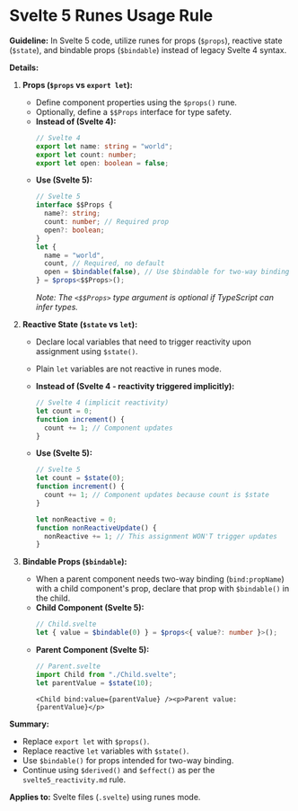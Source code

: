 # Svelte 5 Runes Usage Rule

**Guideline:** In Svelte 5 code, utilize runes for props (`$props`), reactive state (`$state`), and bindable props (`$bindable`) instead of legacy Svelte 4 syntax.

**Details:**

1.  **Props (`$props` vs `export let`):**

    - Define component properties using the `$props()` rune.
    - Optionally, define a `$$Props` interface for type safety.
    - **Instead of (Svelte 4):**
      ```typescript
      // Svelte 4
      export let name: string = "world";
      export let count: number;
      export let open: boolean = false;
      ```
    - **Use (Svelte 5):**
      ```typescript
      // Svelte 5
      interface $$Props {
        name?: string;
        count: number; // Required prop
        open?: boolean;
      }
      let {
        name = "world",
        count, // Required, no default
        open = $bindable(false), // Use $bindable for two-way binding
      } = $props<$$Props>();
      ```
      _Note: The `<$$Props>` type argument is optional if TypeScript can infer types._

2.  **Reactive State (`$state` vs `let`):**

    - Declare local variables that need to trigger reactivity upon assignment using `$state()`.
    - Plain `let` variables are not reactive in runes mode.
    - **Instead of (Svelte 4 - reactivity triggered implicitly):**
      ```typescript
      // Svelte 4 (implicit reactivity)
      let count = 0;
      function increment() {
        count += 1; // Component updates
      }
      ```
    - **Use (Svelte 5):**

      ```typescript
      // Svelte 5
      let count = $state(0);
      function increment() {
        count += 1; // Component updates because count is $state
      }

      let nonReactive = 0;
      function nonReactiveUpdate() {
        nonReactive += 1; // This assignment WON'T trigger updates
      }
      ```

3.  **Bindable Props (`$bindable`):**
    - When a parent component needs two-way binding (`bind:propName`) with a child component's prop, declare that prop with `$bindable()` in the child.
    - **Child Component (Svelte 5):**
      ```typescript
      // Child.svelte
      let { value = $bindable(0) } = $props<{ value?: number }>();
      ```
    - **Parent Component (Svelte 5):**
      ```typescript
      // Parent.svelte
      import Child from "./Child.svelte";
      let parentValue = $state(10);
      ```
      ```svelte
      <Child bind:value={parentValue} /><p>Parent value: {parentValue}</p>
      ```

**Summary:**

- Replace `export let` with `$props()`.
- Replace reactive `let` variables with `$state()`.
- Use `$bindable()` for props intended for two-way binding.
- Continue using `$derived()` and `$effect()` as per the `svelte5_reactivity.md` rule.

**Applies to:** Svelte files (`.svelte`) using runes mode.
